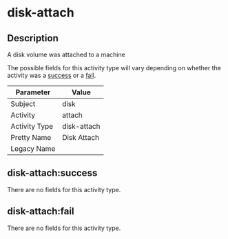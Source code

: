 disk-attach
===========

Description
-----------
A disk volume was attached to a machine

The possible fields for this activity type will vary depending on whether the activity was a [success](#disk-attachsuccess) or a [fail](#disk-attachfail).

| Parameter     | Value       |
| ------------- | ----------- |
| Subject       | disk        |
| Activity      | attach      |
| Activity Type | disk-attach |
| Pretty Name   | Disk Attach |
| Legacy Name   |             |

disk-attach:success
-------------------

There are no fields for this activity type.


disk-attach:fail
----------------

There are no fields for this activity type.
